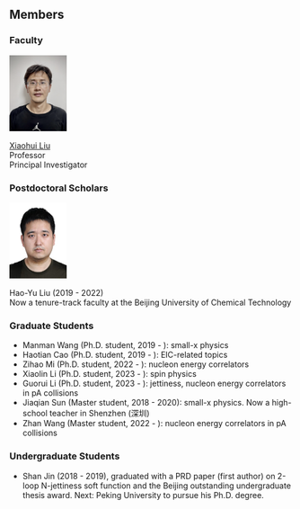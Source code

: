 ## Members 
### Faculty 

 <img src="./xiaohuiliu.png" width="102" height="135">

[Xiaohui Liu](https://l-x-x.github.io/CV/)\
Professor \
Principal Investigator 

### Postdoctoral Scholars

 <img src="./haoyu.JPG" width="102" height="135">

Hao-Yu Liu (2019 - 2022)\
Now a tenure-track faculty at the Beijing University of Chemical Technology

### Graduate Students
- Manman Wang (Ph.D. student, 2019 - ): small-x physics
- Haotian Cao (Ph.D. student, 2019 - ): EIC-related topics   
- Zihao Mi (Ph.D. student, 2022 - ): nucleon energy correlators  
- Xiaolin Li (Ph.D. student, 2023 - ): spin physics 
- Guorui Li (Ph.D. student, 2023 - ): jettiness, nucleon energy correlators in pA collisions
- Jiaqian Sun (Master student, 2018 - 2020): small-x physics. Now a high-school teacher in Shenzhen (深圳)
- Zhan Wang (Master student, 2022 - ): nucleon energy correlators in pA collisions 

### Undergraduate Students
- Shan Jin (2018 - 2019), graduated with a PRD paper (first author) on 2-loop N-jettiness soft function and the Beijing outstanding undergraduate thesis award. Next: Peking University to pursue his Ph.D. degree. 
